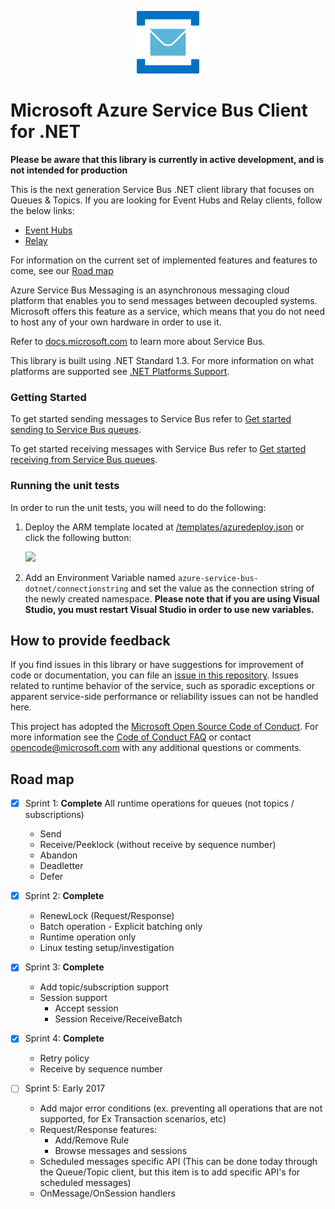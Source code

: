﻿<p align="center">
  <img src="service-bus.png" alt="Microsoft Azure Relay" width="100"/>
</p>

# Microsoft Azure Service Bus Client for .NET

**Please be aware that this library is currently in active development, and is not intended for production**

This is the next generation Service Bus .NET client library that focuses on Queues & Topics. If you are looking for Event Hubs and Relay clients, follow the below links:
* [Event Hubs](https://github.com/azure/azure-event-hubs-dotnet)
* [Relay](https://github.com/azure/azure-relay-dotnet)
 
For information on the current set of implemented features and features to come, see our [Road map](#road-map)

Azure Service Bus Messaging is an asynchronous messaging cloud platform that enables you to send messages between decoupled systems. Microsoft offers this feature as a service, which means that you do not need to host any of your own hardware in order to use it.

Refer to [docs.microsoft.com](https://azure.microsoft.com/services/service-bus/) to learn more about Service Bus.

This library is built using .NET Standard 1.3. For more information on what platforms are supported see [.NET Platforms Support](https://docs.microsoft.com/en-us/dotnet/articles/standard/library#net-platforms-support).

### Getting Started

To get started sending messages to Service Bus refer to [Get started sending to Service Bus queues](./samples/SendSample/readme.md).

To get started receiving messages with Service Bus refer to [Get started receiving from Service Bus queues](./samples/ReceiveSample/readme.md).  

### Running the unit tests 

In order to run the unit tests, you will need to do the following:

1. Deploy the ARM template located at [/templates/azuredeploy.json](/templates/azuredeploy.json) or click the following button:

    <a href="https://portal.azure.com/#create/Microsoft.Template/uri/https%3A%2F%2Fraw.githubusercontent.com%2FAzure%2Fazure-service-bus-dotnet%2Fmaster%2Ftemplates%2Fazuredeploy.json" target="_blank">
        <img src="http://azuredeploy.net/deploybutton.png"/>
    </a>

1. Add an Environment Variable named `azure-service-bus-dotnet/connectionstring` and set the value as the connection string of the newly created namespace. **Please note that if you are using Visual Studio, you must restart Visual Studio in order to use new variables.**

## How to provide feedback

If you find issues in this library or have suggestions for improvement of code or documentation, you can file an [issue in this repository](https://github.com/Azure/azure-service-bus-dotnet/issues). Issues related to runtime behavior of the service, such as 
sporadic exceptions or apparent service-side performance or reliability issues can not be handled here.

This project has adopted the [Microsoft Open Source Code of Conduct](https://opensource.microsoft.com/codeofconduct/). For more information see the [Code of Conduct FAQ](https://opensource.microsoft.com/codeofconduct/faq/) or contact [opencode@microsoft.com](mailto:opencode@microsoft.com) with any additional questions or comments.

## Road map

- [x] Sprint 1: **Complete**
All runtime operations for queues (not topics / subscriptions)
  * Send
  * Receive/Peeklock (without receive by sequence number)
  * Abandon
  * Deadletter
  * Defer
  
- [x] Sprint 2: **Complete**
  * RenewLock (Request/Response)
  * Batch operation  - Explicit batching only
  * Runtime operation only
  * Linux testing setup/investigation

- [x] Sprint 3: **Complete**
  * Add topic/subscription support
  * Session support
    * Accept session
    * Session Receive/ReceiveBatch
	
- [x] Sprint 4: **Complete**
  * Retry policy
  * Receive by sequence number

- [ ] Sprint 5: Early 2017
  * Add major error conditions (ex. preventing all operations that are not supported, for Ex Transaction scenarios, etc)
  * Request/Response features:
      * Add/Remove Rule
      * Browse messages and sessions
  * Scheduled messages specific API (This can be done today through the Queue/Topic client, but this item is to add specific API's for scheduled messages)
  * OnMessage/OnSession handlers
